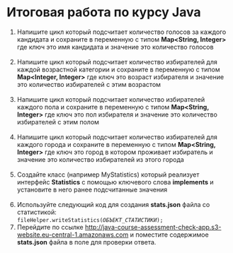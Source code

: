 # Итоговая работа по курсу Java

1. Напишите цикл который подсчитает количество голосов за каждого кандидата и сохраните в переменную с типом <b>Map<String, Integer></b> где ключ это имя кандидата и значение это количество голосов
<br><br>
2. Напишите цикл который подсчитает количество избирателей для каждой возрастной категории и сохраните в переменную с типом <b>Map<Integer, Integer></b> где ключ это возраст избирателя и значение это количество избирателей с этим возрастом
<br><br>
3. Напишите цикл который подсчитает количество избирателей каждого пола и сохраните в переменную с типом <b>Map<String, Integer></b> где ключ это пол избирателя и значение это количество избирателей с этим полом
<br><br>
4. Напишите цикл который подсчитает количество избирателей для каждого города и сохраните в переменную с типом <b>Map<String, Integer></b> где ключ это город в котором проживает избиратель и значение это количество избирателей из этого города
<br><br>
5. Создайте класс (например MyStatistics) который реализует интерфейс <b>Statistics</b> с помощью ключевого слова <b>implements</b> и установите в него ранее подсчитанные значения
<br><br>
6. Используйте следующий код для создания <b>stats.json</b> файла со статистикой:<br>
<code>fileHelper.writeStatistics(<i>ОБЪЕКТ_СТАТИСТИКИ</i>);</code>
7. Перейдите по ссылке http://java-course-assessment-check-app.s3-website.eu-central-1.amazonaws.com и поместите содержимое <b>stats.json</b> файла в поле для проверки ответа. 
